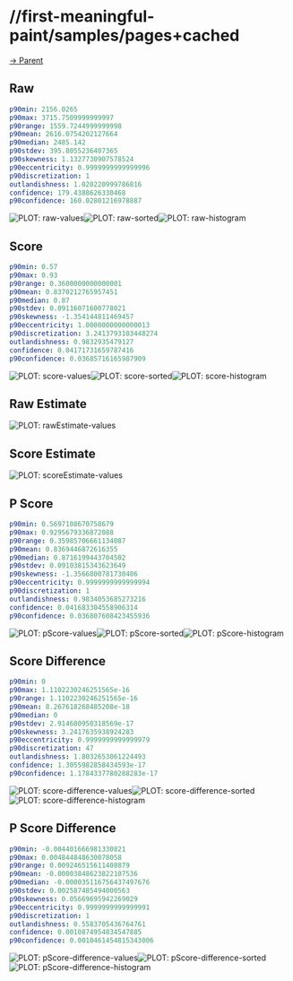 
# //first-meaningful-paint/samples/pages+cached

[→ Parent](../..)


## Raw


```yaml
p90min: 2156.0265
p90max: 3715.7509999999997
p90range: 1559.7244999999998
p90mean: 2616.0754202127664
p90median: 2485.142
p90stdev: 395.8055236407365
p90skewness: 1.1327730907578524
p90eccentricity: 0.9999999999999996
p90discretization: 1
outlandishness: 1.020220999786816
confidence: 179.4388626330468
p90confidence: 160.02801216978887

```

![PLOT: raw-values](./raw/values.svg)![PLOT: raw-sorted](./raw/sorted.svg)![PLOT: raw-histogram](./raw/histogram.svg)
## Score


```yaml
p90min: 0.57
p90max: 0.93
p90range: 0.3600000000000001
p90mean: 0.8370212765957451
p90median: 0.87
p90stdev: 0.09116071600778021
p90skewness: -1.354144811469457
p90eccentricity: 1.0000000000000013
p90discretization: 3.2413793103448274
outlandishness: 0.9832935479127
confidence: 0.04171731659787416
p90confidence: 0.03685716165987909

```

![PLOT: score-values](./score/values.svg)![PLOT: score-sorted](./score/sorted.svg)![PLOT: score-histogram](./score/histogram.svg)
## Raw Estimate

![PLOT: rawEstimate-values](./rawEstimate/values.svg)
## Score Estimate

![PLOT: scoreEstimate-values](./scoreEstimate/values.svg)
## P Score


```yaml
p90min: 0.5697108670758679
p90max: 0.9295679336872088
p90range: 0.35985706661134087
p90mean: 0.8369446872616355
p90median: 0.8716199443704502
p90stdev: 0.09103815343623649
p90skewness: -1.3566800781730406
p90eccentricity: 0.9999999999999994
p90discretization: 1
outlandishness: 0.9834053685273216
confidence: 0.041683304558906314
p90confidence: 0.036807608423455936

```

![PLOT: pScore-values](./pScore/values.svg)![PLOT: pScore-sorted](./pScore/sorted.svg)![PLOT: pScore-histogram](./pScore/histogram.svg)
## Score Difference


```yaml
p90min: 0
p90max: 1.1102230246251565e-16
p90range: 1.1102230246251565e-16
p90mean: 8.267618268485208e-18
p90median: 0
p90stdev: 2.914680950318569e-17
p90skewness: 3.2417635938924283
p90eccentricity: 0.9999999999999979
p90discretization: 47
outlandishness: 1.8032653061224493
confidence: 1.3055982858434593e-17
p90confidence: 1.1784337780288283e-17

```

![PLOT: score-difference-values](./score-difference/values.svg)![PLOT: score-difference-sorted](./score-difference/sorted.svg)![PLOT: score-difference-histogram](./score-difference/histogram.svg)
## P Score Difference


```yaml
p90min: -0.004401666981330821
p90max: 0.004844848630078058
p90range: 0.009246515611408879
p90mean: -0.00003848623822107536
p90median: -0.000035116756437497676
p90stdev: 0.002587485494000563
p90skewness: 0.05669695942269029
p90eccentricity: 0.9999999999999991
p90discretization: 1
outlandishness: 0.5583705436764761
confidence: 0.0010874954834547885
p90confidence: 0.0010461454815343006

```

![PLOT: pScore-difference-values](./pScore-difference/values.svg)![PLOT: pScore-difference-sorted](./pScore-difference/sorted.svg)![PLOT: pScore-difference-histogram](./pScore-difference/histogram.svg)